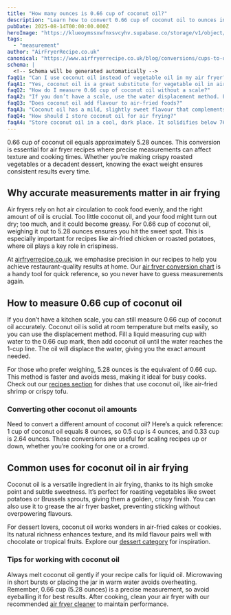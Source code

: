 ```yaml
---
title: "How many ounces is 0.66 cup of coconut oil?"
description: "Learn how to convert 0.66 cup of coconut oil to ounces in seconds. Perfect for air fryer recipes and precise cooking measurements."
pubDate: 2025-08-14T00:00:00.000Z
heroImage: "https://klueoymssxwfnxsvcyhv.supabase.co/storage/v1/object/public/Shmucket/how-many-ounces-is-0-66-cup-of-coconut-oil.webp"
tags:
  - "measurement"
author: "AirFryerRecipe.co.uk"
canonical: "https://www.airfryerrecipe.co.uk/blog/conversions/cups-to-ounces/how-many-ounces-is-0-66-cup-of-coconut-oil"
schema: |
  <!-- Schema will be generated automatically -->
faqQ1: "Can I use coconut oil instead of vegetable oil in my air fryer?"
faqA1: "Yes, coconut oil is a great substitute for vegetable oil in air fryers. It has a high smoke point (around 350°F/175°C), making it suitable for frying and roasting. Just remember to measure accurately—0.66 cup equals 5.28 ounces—to avoid greasy results."
faqQ2: "How do I measure 0.66 cup of coconut oil without a scale?"
faqA2: "If you don’t have a scale, use the water displacement method. Fill a measuring cup with water to the 0.66 cup mark, then add coconut oil until the water reaches 1 cup. The oil will displace the water, giving you the exact amount needed for your recipe."
faqQ3: "Does coconut oil add flavour to air-fried foods?"
faqA3: "Coconut oil has a mild, slightly sweet flavour that complements both savoury and sweet dishes. It’s subtle in most recipes but can enhance tropical or dessert dishes. For neutral cooking, refined coconut oil has less flavour than unrefined."
faqQ4: "How should I store coconut oil for air frying?"
faqA4: "Store coconut oil in a cool, dark place. It solidifies below 76°F (24°C) but melts easily when heated. If your kitchen is warm, keep it in the fridge to maintain consistency. Always measure 0.66 cup (5.28 ounces) when solid for accuracy."
---
```

<p>0.66 cup of coconut oil equals approximately 5.28 ounces. This conversion is essential for air fryer recipes where precise measurements can affect texture and cooking times. Whether you’re making crispy roasted vegetables or a decadent dessert, knowing the exact weight ensures consistent results every time.</p>

<h2>Why accurate measurements matter in air frying</h2>
<p>Air fryers rely on hot air circulation to cook food evenly, and the right amount of oil is crucial. Too little coconut oil, and your food might turn out dry; too much, and it could become greasy. For 0.66 cup of coconut oil, weighing it out to 5.28 ounces ensures you hit the sweet spot. This is especially important for recipes like air-fried chicken or roasted potatoes, where oil plays a key role in crispiness.</p>
<p>At <a href=https://www.airfryerrecipe.co.uk>airfryerrecipe.co.uk</a>, we emphasise precision in our recipes to help you achieve restaurant-quality results at home. Our <a href=https://www.airfryerrecipe.co.uk/air-fryer-conversion-chart>air fryer conversion chart</a> is a handy tool for quick reference, so you never have to guess measurements again.</p>

<h2>How to measure 0.66 cup of coconut oil</h2>
<p>If you don’t have a kitchen scale, you can still measure 0.66 cup of coconut oil accurately. Coconut oil is solid at room temperature but melts easily, so you can use the displacement method. Fill a liquid measuring cup with water to the 0.66 cup mark, then add coconut oil until the water reaches the 1-cup line. The oil will displace the water, giving you the exact amount needed.</p>
<p>For those who prefer weighing, 5.28 ounces is the equivalent of 0.66 cup. This method is faster and avoids mess, making it ideal for busy cooks. Check out our <a href=https://www.airfryerrecipe.co.uk/recipes>recipes section</a> for dishes that use coconut oil, like air-fried shrimp or crispy tofu.</p>

<h3>Converting other coconut oil amounts</h3>
<p>Need to convert a different amount of coconut oil? Here’s a quick reference: 1 cup of coconut oil equals 8 ounces, so 0.5 cup is 4 ounces, and 0.33 cup is 2.64 ounces. These conversions are useful for scaling recipes up or down, whether you’re cooking for one or a crowd.</p>

<h2>Common uses for coconut oil in air frying</h2>
<p>Coconut oil is a versatile ingredient in air frying, thanks to its high smoke point and subtle sweetness. It’s perfect for roasting vegetables like sweet potatoes or Brussels sprouts, giving them a golden, crispy finish. You can also use it to grease the air fryer basket, preventing sticking without overpowering flavours.</p>
<p>For dessert lovers, coconut oil works wonders in air-fried cakes or cookies. Its natural richness enhances texture, and its mild flavour pairs well with chocolate or tropical fruits. Explore our <a href=https://www.airfryerrecipe.co.uk/recipe-category/dessert>dessert category</a> for inspiration.</p>

<h3>Tips for working with coconut oil</h3>
<p>Always melt coconut oil gently if your recipe calls for liquid oil. Microwaving in short bursts or placing the jar in warm water avoids overheating. Remember, 0.66 cup (5.28 ounces) is a precise measurement, so avoid eyeballing it for best results. After cooking, clean your air fryer with our recommended <a href=https://www.airfryerrecipe.co.uk/air-fryer-cleaner>air fryer cleaner</a> to maintain performance.</p>
